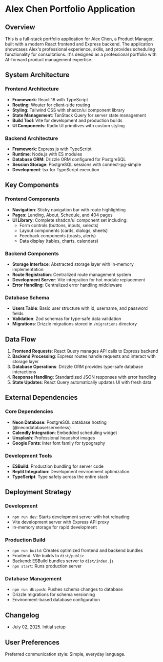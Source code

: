 # Alex Chen Portfolio Application

## Overview

This is a full-stack portfolio application for Alex Chen, a Product Manager, built with a modern React frontend and Express backend. The application showcases Alex's professional experience, skills, and provides scheduling functionality for consultations. It's designed as a professional portfolio with AI-forward product management expertise.

## System Architecture

### Frontend Architecture
- **Framework**: React 18 with TypeScript
- **Routing**: Wouter for client-side routing
- **Styling**: Tailwind CSS with shadcn/ui component library
- **State Management**: TanStack Query for server state management
- **Build Tool**: Vite for development and production builds
- **UI Components**: Radix UI primitives with custom styling

### Backend Architecture
- **Framework**: Express.js with TypeScript
- **Runtime**: Node.js with ES modules
- **Database ORM**: Drizzle ORM configured for PostgreSQL
- **Session Storage**: PostgreSQL sessions with connect-pg-simple
- **Development**: tsx for TypeScript execution

## Key Components

### Frontend Components
- **Navigation**: Sticky navigation bar with route highlighting
- **Pages**: Landing, About, Schedule, and 404 pages
- **UI Library**: Complete shadcn/ui component set including:
  - Form controls (buttons, inputs, selects)
  - Layout components (cards, dialogs, sheets)
  - Feedback components (toasts, alerts)
  - Data display (tables, charts, calendars)

### Backend Components
- **Storage Interface**: Abstracted storage layer with in-memory implementation
- **Route Registration**: Centralized route management system
- **Development Server**: Vite integration for hot module replacement
- **Error Handling**: Centralized error handling middleware

### Database Schema
- **Users Table**: Basic user structure with id, username, and password fields
- **Validation**: Zod schemas for type-safe data validation
- **Migrations**: Drizzle migrations stored in `/migrations` directory

## Data Flow

1. **Frontend Requests**: React Query manages API calls to Express backend
2. **Backend Processing**: Express routes handle requests and interact with storage layer
3. **Database Operations**: Drizzle ORM provides type-safe database interactions
4. **Response Handling**: Standardized JSON responses with error handling
5. **State Updates**: React Query automatically updates UI with fresh data

## External Dependencies

### Core Dependencies
- **Neon Database**: PostgreSQL database hosting (@neondatabase/serverless)
- **Calendly Integration**: Embedded scheduling widget
- **Unsplash**: Professional headshot images
- **Google Fonts**: Inter font family for typography

### Development Tools
- **ESBuild**: Production bundling for server code
- **Replit Integration**: Development environment optimization
- **TypeScript**: Type safety across the entire stack

## Deployment Strategy

### Development
- `npm run dev`: Starts development server with hot reloading
- Vite development server with Express API proxy
- In-memory storage for rapid development

### Production Build
- `npm run build`: Creates optimized frontend and backend bundles
- Frontend: Vite builds to `dist/public`
- Backend: ESBuild bundles server to `dist/index.js`
- `npm start`: Runs production server

### Database Management
- `npm run db:push`: Pushes schema changes to database
- Drizzle migrations for schema versioning
- Environment-based database configuration

## Changelog
- July 02, 2025. Initial setup

## User Preferences

Preferred communication style: Simple, everyday language.